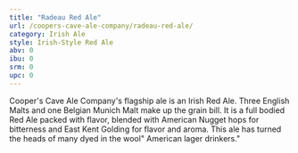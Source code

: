 ```yaml
---
title: "Radeau Red Ale"
url: /coopers-cave-ale-company/radeau-red-ale/
category: Irish Ale
style: Irish-Style Red Ale
abv: 0
ibu: 0
srm: 0
upc: 0
---
```

Cooper's Cave Ale Company's flagship ale is an Irish Red Ale. Three English Malts and one Belgian Munich Malt make up the grain bill. It is a full bodied Red Ale packed with flavor, blended with American Nugget hops for bitterness and East Kent Golding for flavor and aroma. This ale has turned the heads of many dyed in the wool" American lager drinkers."

